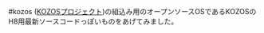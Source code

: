 #kozos
([KOZOSプロジェクト](http://kozos.jp/kozos/index.html))の組込み用のオープンソースOSであるKOZOSのH8用最新ソースコードっぽいものをあげてみました。


